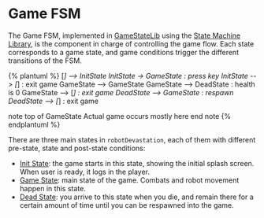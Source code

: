 # Game FSM

The Game FSM, implemented in [GameStateLib](https://asrob.uc3m.es/robotDevastation/group__GameStatesLib.html) using the [State Machine Library](state-machine-library.md), is the component in charge of controlling the game flow. Each state corresponds to a game state, and game conditions trigger the different transitions of the FSM.

{% plantuml %}
[*] --> InitState
InitState -> GameState : press key
InitState --> [*] : exit game
GameState --> GameState
GameState --> DeadState : health is 0
GameState --> [*] : exit game
DeadState --> GameState :  respawn
DeadState --> [*] : exit game

note top of GameState
  Actual game occurs
  mostly here
end note
{% endplantuml %}

There are three main states in `robotDevastation`, each of them with different pre-state, state and post-state conditions:

 * [Init State](init-state.md): the game starts in this state, showing the initial splash screen. When user is ready, it logs in the player.
 * [Game State](game-state.md): main state of the game. Combats and robot movement happen in this state.
 * [Dead State](dead-state.md): you arrive to this state when you die, and remain there for a certain amount of time until you can be respawned into the game.
